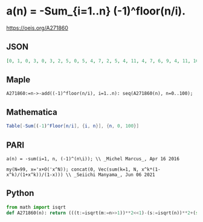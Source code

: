 # a\(n\) \= \-Sum\_\{i\=1\.\.n\} \(\-1\)^floor\(n/i\)\.
https://oeis.org/A271860
## JSON
```JSON
[0, 1, 0, 3, 0, 3, 2, 5, 0, 5, 4, 7, 2, 5, 4, 11, 4, 7, 6, 9, 4, 11, 10, 13, 4, 9, 8, 15, 10, 13, 12, 15, 6, 13, 12, 19, 12, 15, 14, 21, 12, 15, 14, 17, 12, 23, 22, 25, 12, 17, 16, 23, 18, 21, 20, 27, 18, 25, 24, 27, 18, 21, 20, 31, 20, 27, 26, 29, 24, 31, 30]
```
## Maple
```Maple
A271860:=n->-add((-1)^floor(n/i), i=1..n): seq(A271860(n), n=0..100);
```
## Mathematica
```Mathematica
Table[-Sum[(-1)^Floor[n/i], {i, n}], {n, 0, 100}]
```
## PARI
```PARI
a(n) = -sum(i=1, n, (-1)^(n\i)); \\ _Michel Marcus_, Apr 16 2016
```
```PARI
my(N=99, x='x+O('x^N)); concat(0, Vec(sum(k=1, N, x^k*(1-x^k)/(1+x^k))/(1-x))) \\ _Seiichi Manyama_, Jun 06 2021
```
## Python
```Python
from math import isqrt
def A271860(n): return (((t:=isqrt(m:=n>>1))**2<<1)-(s:=isqrt(n))**2+(sum(n//k for k in range(1,s+1))-(sum(m//k for k in range(1,t+1))<<1)<<1)<<1)-n # _Chai Wah Wu_, Oct 23 2023
```
